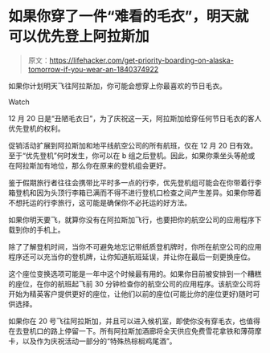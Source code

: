 # 如果你穿了一件“难看的毛衣”，明天就可以优先登上阿拉斯加

> 原文：<https://lifehacker.com/get-priority-boarding-on-alaska-tomorrow-if-you-wear-an-1840374922>

如果你计划明天飞往阿拉斯加，你可能会想穿上你最喜欢的节日毛衣。

Watch

12 月 20 日是“丑陋毛衣日”，为了庆祝这一天，阿拉斯加给穿任何节日毛衣的客人优先登机的权利。

促销活动扩展到阿拉斯加和地平线航空公司的所有航班，仅在 12 月 20 日有效。至于“优先登机”何时发生，你可以在 b 组之后登机。因此，如果你乘坐头等舱或在阿拉斯加有地位，那么你在原来的登机组会更好。

鉴于假期旅行者往往会携带比平时多一点的行李，优先登机组可能会在你带着行李箱登机和因为头顶行李箱已满而不得不进行登机口检查之间产生差异。如果你带着不想托运的行李旅行，这可能是确保你不必托运的好方法。

如果你明天要飞，就算你没有在阿拉斯加飞行，也要把你的航空公司的应用程序下载到你的手机上。

除了了解登机时间，当你不可避免地忘记带纸质登机牌时，你所在航空公司的应用程序还可以充当你的登机牌，让你知道航班延误，并让你在最后一刻更换座位。

这个座位变换选项可能是一年中这个时候最有用的。如果你目前被安排到一个糟糕的座位，在你的航班起飞前 30 分钟检查你的航空公司的应用程序。该航空公司将开始为精英客户提供更好的座位，让他们以前的座位(可能比你的座位更好)随时可供选择。

如果你在 20 号飞往阿拉斯加，并且可以进入候机室，即使你没有穿毛衣，也值得在去登机口的路上停留一下。所有阿拉斯加酒廊将全天供应免费雪花拿铁和薄荷摩卡，以及作为庆祝活动一部分的“特殊热棕榈鸡尾酒”。